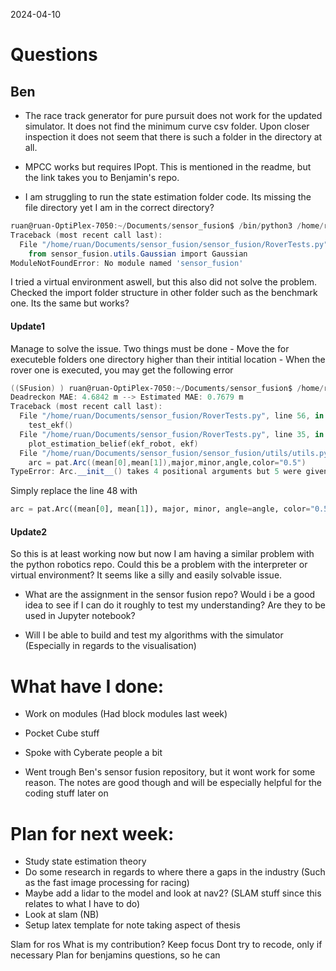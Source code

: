 2024-04-10
# Questions
## Ben
- The race track generator for pure pursuit does not work for the updated simulator. It does not find the minimum curve csv folder. Upon closer inspection it does not seem that there is such a folder in the directory at all.

- MPCC works but requires IPopt. This is mentioned in the readme, but the link takes you to Benjamin's repo.



- I am struggling to run the state estimation folder code. Its missing the file directory yet I am in the correct directory?
```powershell
ruan@ruan-OptiPlex-7050:~/Documents/sensor_fusion$ /bin/python3 /home/ruan/Documents/sensor_fusion/sensor_fusion/RoverTests.py
Traceback (most recent call last):
  File "/home/ruan/Documents/sensor_fusion/sensor_fusion/RoverTests.py", line 2, in <module>
    from sensor_fusion.utils.Gaussian import Gaussian
ModuleNotFoundError: No module named 'sensor_fusion'
```
I tried a virtual environment aswell, but this also did not solve the problem.
Checked the import folder structure in other folder such as the benchmark one. Its the same but works?
#### Update1 
Manage to solve the issue. Two things must be done
	- Move the for executeble folders one directory higher than their intitial location
	- When the rover one is executed, you may get the following error
```powershell
((SFusion) ) ruan@ruan-OptiPlex-7050:~/Documents/sensor_fusion$ /home/ruan/Documents/sensor_fusion/SFusion/bin/python /home/ruan/Documents/sensor_fusion/RoverTests.py
Deadreckon MAE: 4.6842 m --> Estimated MAE: 0.7679 m
Traceback (most recent call last):
  File "/home/ruan/Documents/sensor_fusion/RoverTests.py", line 56, in <module>
    test_ekf()
  File "/home/ruan/Documents/sensor_fusion/RoverTests.py", line 35, in test_ekf
    plot_estimation_belief(ekf_robot, ekf)
  File "/home/ruan/Documents/sensor_fusion/sensor_fusion/utils/utils.py", line 48, in plot_estimation_belief
    arc = pat.Arc((mean[0],mean[1]),major,minor,angle,color="0.5")
TypeError: Arc.__init__() takes 4 positional arguments but 5 were given
```
Simply replace the line 48 with
```python
arc = pat.Arc((mean[0], mean[1]), major, minor, angle=angle, color="0.5")
```
#### Update2
So this is at least working now but now I am having a similar problem with the python robotics repo. Could this be a problem with the interpreter or virtual environment? It seems like a silly and easily solvable issue. 

- What are the assignment in the sensor fusion repo? Would i be a good idea to see if I can do it roughly to test my understanding? Are they to be used in Jupyter notebook?

- Will I be able to build and test my algorithms with the simulator (Especially in regards to the visualisation)

# What have I done:
- Work on modules (Had block modules last week)
- Pocket Cube stuff
- Spoke with Cyberate people a bit

- Went trough Ben's sensor fusion repository, but it wont work for some reason. The notes are good though and will be especially helpful for the coding stuff later on

# Plan for next week:
- Study state estimation theory
 - Do some research in regards to where there a gaps in the industry (Such as the fast image processing for racing)
 - Maybe add a lidar to the model and look at nav2? (SLAM stuff since this relates to what I have to do)
 - Look at slam (NB)
 - Setup latex template for note taking aspect of thesis

Slam for ros
What is my contribution? Keep focus
Dont try to recode, only if necessary
Plan for benjamins questions, so he can 

